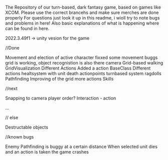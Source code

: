 The Repository of our turn-based, dark fantasy game, based on games like XCOM. Please use the correct brancehs and make sure merches are done properly
For questions just look it up in this readme, i wioll try to note bugs and problems in here!
Also basic explanations of what is happening where can be found in here.

2022.3.49f1 -> unity vesion for the game

//Done

Movement and election of active character fixxed some movement buggs
grid is working, object recognistion is also there
camera
Grid-based walking
GridVisualization
Different Actions
Added a action BaseClass
Different actions
healtsystem with unit death
actionpoints
turnbased system
ragdolls
Pathfinding
Improving of the grid
more actions
Skills

//next

Snapping to camera
player order?
Interaction - action

...

// else

Destructable objects

//known bugs

Enemy Pathfinding is buggy at a certain distance
When selected unit dies and an action is taken the game crashes
